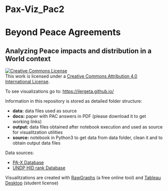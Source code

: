 # Pax-Viz_Pac2
# Beyond Peace Agreements
## Analyzing Peace impacts and distribution in a World context

<a rel="license" href="http://creativecommons.org/licenses/by/4.0/"><img alt="Creative Commons License" style="border-width:0" src="https://i.creativecommons.org/l/by/4.0/88x31.png" /></a><br />This work is licensed under a <a rel="license" href="http://creativecommons.org/licenses/by/4.0/">Creative Commons Attribution 4.0 International License</a>.

To see visualizations go to: https://ilergeta.github.io/

Information in this repository is stored as detailed folder structure:
* **data:** data files used as source
* **docs:** paper with PAC answers in PDF (please download it to get working links)
* **output:** data files obtained after notebook execution and used as source for visualitzation utilities
* **source:** notebook in Python3 to get data from data folder, clean it and to obtain output data files 

Data sources:
* [PA-X Database](https://www.peaceagreements.org/)
* [UNDP HID rank Database](http://hdr.undp.org/sites/default/files/2018_all_indicators.xlsx)

Visualitzations are created with [RawGraphs](https://rawgraphs.io/) (a free online tool) and [Tableau Desktop](https://www.tableau.com/products/desktop) (student license)


